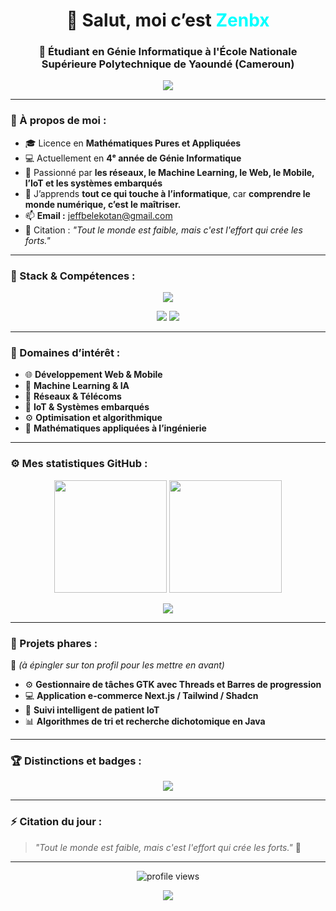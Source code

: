 <!--
  Profil GitHub Futuriste et Technologique – Zenbx 🚀
  Auteur : @Zenbx | Inspiré par la passion du code et de l’innovation
-->

<h1 align="center">👋 Salut, moi c’est <span style="color:#00FFFF;">Zenbx</span></h1>
<h3 align="center">🧠 Étudiant en Génie Informatique à l'École Nationale Supérieure Polytechnique de Yaoundé (Cameroun)</h3>

<p align="center">
  <img src="https://readme-typing-svg.herokuapp.com?font=Orbitron&size=25&duration=4000&color=00FFFF&center=true&vCenter=true&width=600&lines=Développeur+Futuriste+%26+Passionné;Explorateur+du+Machine+Learning+et+de+l'IoT;Amoureux+du+Code+et+de+l'Innovation" />
</p>

---

### 🚀 À propos de moi :
- 🎓 Licence en **Mathématiques Pures et Appliquées**
- 💻 Actuellement en **4ᵉ année de Génie Informatique**
- 🧩 Passionné par **les réseaux, le Machine Learning, le Web, le Mobile, l’IoT et les systèmes embarqués**
- 🌱 J’apprends **tout ce qui touche à l’informatique**, car **comprendre le monde numérique, c’est le maîtriser.**
- 📫 **Email :** [jeffbelekotan@gmail.com](mailto:jeffbelekotan@gmail.com)
- 💬 Citation : *"Tout le monde est faible, mais c'est l'effort qui crée les forts."*

---

### 🧠 Stack & Compétences :
<p align="center">
  <img src="https://skillicons.dev/icons?i=c,cpp,java,python,html,css,react,flutter,git,linux" />
</p>

<p align="center">
  <img src="https://img.shields.io/badge/Focus-Network%20Systems%20%26%20Machine%20Learning-blue?style=for-the-badge&logo=google-cloud" />
  <img src="https://img.shields.io/badge/Code%20Style-Futuristic%20%7C%20Clean-green?style=for-the-badge&logo=visualstudiocode" />
</p>

---

### 🔭 Domaines d’intérêt :
- 🌐 **Développement Web & Mobile**
- 🤖 **Machine Learning & IA**
- 📡 **Réseaux & Télécoms**
- 🔌 **IoT & Systèmes embarqués**
- ⚙️ **Optimisation et algorithmique**
- 🧮 **Mathématiques appliquées à l’ingénierie**

---

### ⚙️ Mes statistiques GitHub :
<p align="center">
  <img src="https://github-readme-stats.vercel.app/api?username=Zenbx&show_icons=true&theme=tokyonight&hide_border=true" height="180"/>
  <img src="https://github-readme-streak-stats.herokuapp.com/?user=Zenbx&theme=tokyonight&hide_border=true" height="180"/>
</p>

<p align="center">
  <img src="https://github-readme-stats.vercel.app/api/top-langs/?username=Zenbx&layout=compact&theme=tokyonight&hide_border=true" />
</p>

---

### 🧩 Projets phares :
🚧 *(à épingler sur ton profil pour les mettre en avant)*  
- ⚙️ **Gestionnaire de tâches GTK avec Threads et Barres de progression**  
- 💻 **Application e-commerce Next.js / Tailwind / Shadcn**  
- 🤖 **Suivi intelligent de patient IoT**  
- 📊 **Algorithmes de tri et recherche dichotomique en Java**

---

### 🏆 Distinctions et badges :
<p align="center">
  <img src="https://github-profile-trophy.vercel.app/?username=Zenbx&theme=darkhub&no-frame=true&margin-w=15" />
</p>

---

### ⚡ Citation du jour :
> *"Tout le monde est faible, mais c'est l'effort qui crée les forts."* 💫

---

<p align="center">
  <img src="https://komarev.com/ghpvc/?username=Zenbx&label=Visiteurs&color=00FFFF&style=flat-square" alt="profile views"/>
</p>

<p align="center">
  <img src="https://readme-typing-svg.herokuapp.com?font=Space+Mono&duration=4000&pause=1000&color=00FFFF&center=true&vCenter=true&width=600&lines=Merci+d'avoir+visité+mon+univers+numérique+🌌;À+bientôt+sur+mes+projets+!+🚀" />
</p>


<!--
**Zenbx/Zenbx** is a ✨ _special_ ✨ repository because its `README.md` (this file) appears on your GitHub profile.

Here are some ideas to get you started:

- 🔭 I’m currently working on ...
- 🌱 I’m currently learning ...
- 👯 I’m looking to collaborate on ...
- 🤔 I’m looking for help with ...
- 💬 Ask me about ...
- 📫 How to reach me: ...
- 😄 Pronouns: ...
- ⚡ Fun fact: ...
-->
